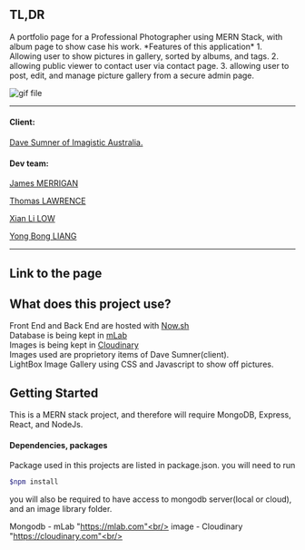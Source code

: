 <h2>TL,DR</h2>
<!-- <h3>Project:</h3> -->
A portfolio page for a Professional Photographer using MERN Stack, with album page to show case his work.
*Features of this application*
1. Allowing user to show pictures in gallery, sorted by albums, and tags.
2. allowing public viewer to contact user via contact page.
3. allowing user to post, edit, and manage picture gallery from a secure admin page.

![gif file](https://thumbs.gfycat.com/ComplicatedTerribleAlligatorsnappingturtle-size_restricted.gif)

***

<h4>Client:</h4> 
<a href="https://www.photographers.com.au/imagistic">Dave Sumner of Imagistic Australia.</a>
<h4>Dev team:</h4>
<a href="https://github.com/jmerrigan">James MERRIGAN</a>

<a href="https://github.com/thomas66690801">Thomas LAWRENCE</a>

<a href="https://github.com/xianll">Xian Li LOW</a>

<a href="https://github.com/YongBong946">Yong Bong LIANG</a>

***

<h2>Link to the page</h2>



<h2>What does this project use?</h2>
Front End and Back End are hosted with <a href="https://zeit.co/now">Now.sh</a><br/>
Database is being kept in <a href="https://mlab.com/">mLab</a> <br/>
Images is being kept in <a href="https://cloudinary.com/">Cloudinary </a> <br/>
Images used are proprietory items of Dave Sumner(client).<br/>
LightBox Image Gallery using CSS and Javascript to show off pictures.


<h2>Getting Started</h2>
This is a MERN stack project, and therefore will require MongoDB, Express, React, and NodeJs.

<h4>Dependencies, packages</h4>
Package used in this projects are listed in package.json.
you will need to run

 ```bash 
 $npm install

 ```
you will also be required to have access to mongodb server(local or cloud), and an image library folder.

Mongodb - mLab "https://mlab.com"<br/>
image - Cloudinary "https://cloudinary.com"<br/>



























